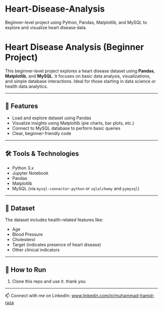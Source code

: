 # Heart-Disease-Analysis
Beginner-level project using Python, Pandas, Matplotlib, and MySQL to explore and visualize heart disease data.

# Heart Disease Analysis (Beginner Project)

This beginner-level project explores a heart disease dataset using **Pandas**, **Matplotlib**, and **MySQL**. It focuses on basic data analysis, visualizations, and simple database interactions. Ideal for those starting in data science or health data analytics.

---

## 📌 Features

- Load and explore dataset using Pandas
- Visualize insights using Matplotlib (pie charts, bar plots, etc.)
- Connect to MySQL database to perform basic queries
- Clear, beginner-friendly code

---

## 🛠️ Tools & Technologies

- Python 3.x
- Jupyter Notebook
- Pandas
- Matplotlib
- MySQL (via `mysql-connector-python` or `sqlalchemy`  and  `pymysql`)

---

## 📂 Dataset

The dataset includes health-related features like:

- Age  
- Blood Pressure  
- Cholesterol  
- Target (indicates presence of heart disease)  
- Other clinical indicators

---

## 🚀 How to Run

1. Clone this repo and use it. thank you

---

📫 Connect with me on LinkedIn:
www.linkedin.com/in/muhammad-hamid-raza


